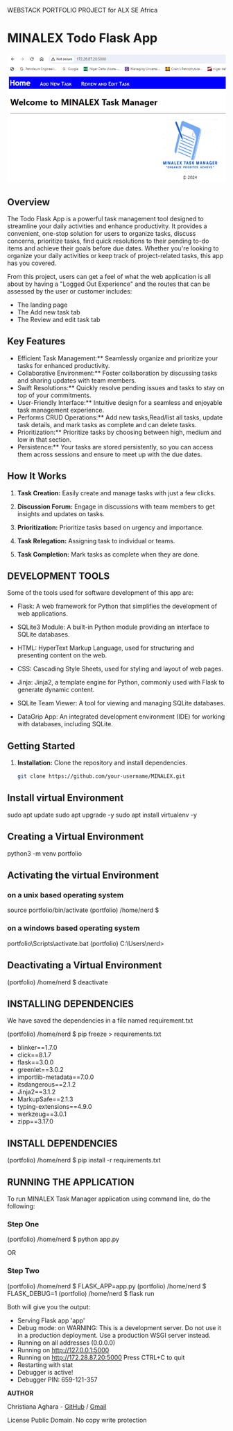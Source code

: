 WEBSTACK PORTFOLIO PROJECT for ALX SE Africa


# MINALEX Todo Flask App

![Task Manager App Logo](https://github.com/Obianuju23/MINALEX/blob/main/shots/HOMEPAGE.PNG?raw=true)

## Overview

The Todo Flask App is a powerful task management tool designed to streamline your daily activities and enhance productivity. It provides a convenient, one-stop solution for users to organize tasks, discuss concerns, prioritize tasks, find quick resolutions to their pending to-do items and achieve their goals before due dates. Whether you're looking to organize your daily activities or keep track of project-related tasks, this app has you covered.

From this project, users can get a feel of what the web application is all about by having a "Logged Out Experience" and the routes that can be assessed by the user or customer includes:

- The landing page
- The Add new task tab
- The Review and edit task tab

## Key Features

- Efficient Task Management:** Seamlessly organize and prioritize your tasks for enhanced productivity.
- Collaborative Environment:** Foster collaboration by discussing tasks and sharing updates with team members.
- Swift Resolutions:** Quickly resolve pending issues and tasks to stay on top of your commitments.
- User-Friendly Interface:** Intuitive design for a seamless and enjoyable task management experience.
- Performs CRUD Operations:** Add new tasks,Read/list all tasks, update task details, and mark tasks as complete and can delete tasks.
- Prioritization:** Prioritize tasks by choosing between high, medium and low in that section.
- Persistence:** Your tasks are stored persistently, so you can access them across sessions and ensure to meet up with the due dates.


## How It Works

1. **Task Creation:**
   Easily create and manage tasks with just a few clicks.

2. **Discussion Forum:**
   Engage in discussions with team members to get insights and updates on tasks.

3. **Prioritization:**
   Prioritize tasks based on urgency and importance.

4. **Task Relegation:**
   Assigning task to individual or teams. 

5. **Task Completion:**
   Mark tasks as complete when they are done.

## DEVELOPMENT TOOLS

Some of the tools used for software development of this app are:

 
- Flask: A web framework for Python that simplifies the development of web applications.

- SQLite3 Module: A built-in Python module providing an interface to SQLite databases.

- HTML: HyperText Markup Language, used for structuring and presenting content on the web.

- CSS: Cascading Style Sheets, used for styling and layout of web pages.

- Jinja: Jinja2, a template engine for Python, commonly used with Flask to generate dynamic content.

- SQLite Team Viewer: A tool for viewing and managing SQLite databases.

- DataGrip App: An integrated development environment (IDE) for working with databases, including SQLite.


## Getting Started

1. **Installation:**
   Clone the repository and install dependencies.

   ```bash
   git clone https://github.com/your-username/MINALEX.git
   
## Install virtual Environment
sudo apt update
sudo apt upgrade -y
sudo apt install virtualenv -y

## Creating a Virtual Environment
python3 -m venv portfolio

## Activating the virtual Environment

### on a unix based operating system
source portfolio/bin/activate
(portfolio) /home/nerd $

### on a windows based operating system
portfolio\Scripts\activate.bat
(portfolio) C:\Users\nerd>

## Deactivating a Virtual Environment
(portfolio) /home/nerd $ deactivate
   
## INSTALLING DEPENDENCIES
We have saved the dependencies in a file named requirement.txt

(portfolio) /home/nerd $ pip freeze > requirements.txt
- blinker==1.7.0
- click==8.1.7
- flask==3.0.0
- greenlet==3.0.2
- importlib-metadata==7.0.0
- itsdangerous==2.1.2
- Jinja2==3.1.2
- MarkupSafe==2.1.3
- typing-extensions==4.9.0
- werkzeug==3.0.1
- zipp==3.17.0

## INSTALL DEPENDENCIES
(portfolio) /home/nerd $ pip install -r requirements.txt

## RUNNING THE APPLICATION
To run MINALEX Task Manager application using command line, do the following:

### Step One
(portfolio) /home/nerd $ python app.py

OR

### Step Two
(portfolio) /home/nerd $ FLASK_APP=app.py
(portfolio) /home/nerd $ FLASK_DEBUG=1
(portfolio) /home/nerd $ flask run

Both will give you the output:

 * Serving Flask app 'app'
 * Debug mode: on
WARNING: This is a development server. Do not use it in a production deployment. Use a production WSGI server instead.
 * Running on all addresses (0.0.0.0)
 * Running on http://127.0.0.1:5000
 * Running on http://172.28.87.20:5000
Press CTRL+C to quit
 * Restarting with stat
 * Debugger is active!
 * Debugger PIN: 659-121-357

**AUTHOR**

Christiana Aghara - [GitHub](https://github.com/Obianuju23) / [Gmail](mailto:obianujunmoh@gmail.com)

License
Public Domain. No copy write protection
